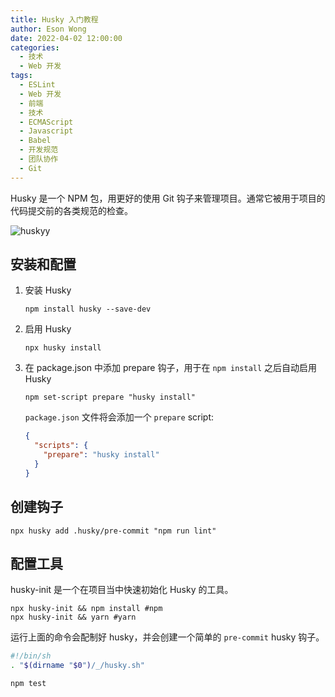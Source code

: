 ```yaml
---
title: Husky 入门教程
author: Eson Wong
date: 2022-04-02 12:00:00
categories:
  - 技术
  - Web 开发
tags:
  - ESLint
  - Web 开发
  - 前端
  - 技术
  - ECMAScript
  - Javascript
  - Babel
  - 开发规范
  - 团队协作
  - Git
---
```


Husky 是一个 NPM 包，用更好的使用 Git 钩子来管理项目。通常它被用于项目的代码提交前的各类规范的检查。

<img src="/asset/husky.jpg" max-width="400px" alt="huskyy" />

<!-- more -->

## 安装和配置

1. 安装 Husky

   ```shell
   npm install husky --save-dev
   ```

2. 启用 Husky

   ```shell
   npx husky install
   ```

3. 在 package.json 中添加 prepare 钩子，用于在 `npm install` 之后自动启用 Husky

   ```shell
   npm set-script prepare "husky install"
   ```

   `package.json` 文件将会添加一个 `prepare` script:

   ```json
   {
     "scripts": {
       "prepare": "husky install"
     }
   }
   ```

## 创建钩子

   ```shell
   npx husky add .husky/pre-commit "npm run lint"
   ```

## 配置工具

husky-init 是一个在项目当中快速初始化 Husky 的工具。

```shell
npx husky-init && npm install #npm
npx husky-init && yarn #yarn
```

运行上面的命令会配制好 husky，并会创建一个简单的 `pre-commit` husky 钩子。

```bash
#!/bin/sh
. "$(dirname "$0")/_/husky.sh"

npm test
```
